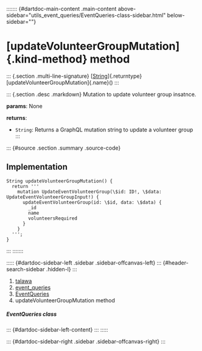 ::::::: {#dartdoc-main-content .main-content above-sidebar="utils_event_queries/EventQueries-class-sidebar.html" below-sidebar=""}
<div>

# [updateVolunteerGroupMutation]{.kind-method} method

</div>

::: {.section .multi-line-signature}
[[String](https://api.flutter.dev/flutter/dart-core/String-class.html)]{.returntype}
[updateVolunteerGroupMutation]{.name}()
:::

::: {.section .desc .markdown}
Mutation to update volunteer group insatnce.

**params**: None

**returns**:

-   `String`: Returns a GraphQL mutation string to update a volunteer
    group
:::

::: {#source .section .summary .source-code}
## Implementation

``` language-dart
String updateVolunteerGroupMutation() {
  return '''
    mutation UpdateEventVolunteerGroup(\$id: ID!, \$data: UpdateEventVolunteerGroupInput!) {
      updateEventVolunteerGroup(id: \$id, data: \$data) {
        _id
        name
        volunteersRequired
      }
    }
  ''';
}
```
:::
:::::::

::::: {#dartdoc-sidebar-left .sidebar .sidebar-offcanvas-left}
::: {#header-search-sidebar .hidden-l}
:::

1.  [talawa](../../index.html)
2.  [event_queries](../../utils_event_queries/)
3.  [EventQueries](../../utils_event_queries/EventQueries-class.html)
4.  updateVolunteerGroupMutation method

##### EventQueries class

::: {#dartdoc-sidebar-left-content}
:::
:::::

::: {#dartdoc-sidebar-right .sidebar .sidebar-offcanvas-right}
:::

